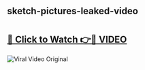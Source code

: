 ## sketch-pictures-leaked-video 

# <h2><a href="http://freeplayer.one?title=sketch-pictures-leaked-video&ref=21J">🔗 Click to Watch 👉🔴 VIDEO</a></h2>

<a href="http://freeplayer.one?title=sketch-pictures-leaked-video&ref=21J" rel="nofollow" data-target="animated-image.originalLink"><img src="https://i.ibb.co.com/xMMVF88/686577567.gif" alt="Viral Video Original" style="max-width: 100%; display: inline-block;" data-target="animated-image.originalImage"></a>

